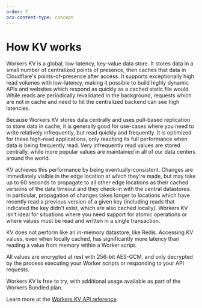```yaml
---
order: 7
pcx-content-type: concept
---
```


# How KV works

Workers KV is a global, low-latency, key-value data store. It stores data in a small number of centralized points of presence, then caches that data in Cloudflare's points-of-presence after access. It supports exceptionally high read volumes with low-latency, making it possible to build highly dynamic APIs and websites which respond as quickly as a cached static file would. While reads are periodically revalidated in the background, requests which are not in cache and need to hit the centralized backend can see high latencies.

Because Workers KV stores data centrally and uses pull-based replication to store data in cache, it is generally good for use-cases where you need to write relatively infrequently, but read quickly and frequently. It is optimized for these high-read applications, only reaching its full performance when data is being frequently read. Very infrequently read values are stored centrally, while more popular values are maintained in all of our data centers around the world.

KV achieves this performance by being eventually-consistent. Changes are immediately visible in the edge location at which they're made, but may take up to 60 seconds to propagate to all other edge locations as their cached versions of the data timeout and they check-in with the central datastores. In particular, propagation of changes takes longer to locations which have recently read a previous version of a given key (including reads that indicated the key didn't exist, which are also cached locally). Workers KV isn’t ideal for situations where you need support for atomic operations or where values must be read and written in a single transaction.

KV does not perform like an in-memory datastore, like Redis. Accessing KV values, even when locally cached, has significantly more latency than reading a value from memory within a Worker script.

All values are encrypted at rest with 256-bit AES-GCM, and only decrypted by the process executing your Worker scripts or responding to your API requests.

Workers KV is free to try, with additional usage available as part of the Workers Bundled plan.

Learn more at the [Workers KV API reference](/runtime-apis/kv).
